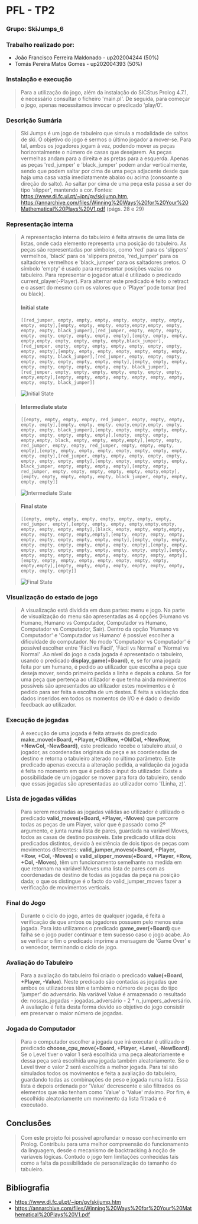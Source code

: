
# PFL - TP2
### Grupo: SkiJumps_6
### Trabalho realizado por:
 - João Francisco Ferreira Maldonado - up202004244 (50%)
 - Tomás Pereira Matos Gomes - up202004393 (50%)
 
 ### Instalação e execução
 > Para a utilização do jogo, além da instalação do SICStus Prolog 4.7.1, é necessário consultar o ficheiro 'main.pl'.
 > De seguida, para começar o jogo, apenas necessitamos invocar o predicado 'play/0'.

### Descrição Sumária
> Ski Jumps é um jogo de tabuleiro que simula a modalidade de saltos de ski. 
> O objetivo do jogo é sermos o último jogador a mover-se. Para tal, ambos os jogadores jogam à vez, podendo mover as peças horizontalmente o número de casas que desejarem. As peças vermelhas andam para a direita e as pretas para a esquerda. Apenas as peças 'red_jumper' e 'black_jumper' podem andar verticalmente, sendo que podem saltar por cima de uma peça adjacente desde que haja uma casa vazia imediatamente abaixo ou acima (consoante a direção do salto). Ao saltar por cima de uma peça esta passa a ser do tipo 'slipper', mantendo a cor.
> Fontes: https://www.di.fc.ul.pt/~jpn/gv/skijump.htm, https://annarchive.com/files/Winning%20Ways%20for%20Your%20Mathematical%20Plays%20V1.pdf (págs. 28 e 29)

### Representação interna
> A representação interna do tabuleiro é feita através de uma lista de listas, onde cada elemento representa uma posição do tabuleiro. As peças são representadas por símbolos, como 'red' para os 'slippers' vermelhos, 'black' para os 'slippers pretos, 'red_jumper' para os saltadores vermelhos e 'black_jumper' para os saltadores pretos. O símbolo 'empty' é usado para representar posições vazias no tabuleiro.
> Para representar o jogador atual é utilizado o predicado current_player(-Player). Para alternar este predicado é feito o retract e o assert do mesmo com os valores que o 'Player' pode tomar (red ou black). 
> #### Initial state 
>``` [[red_jumper, empty, empty, empty, empty, empty, empty, empty, empty, empty],[empty, empty, empty, empty,empty,empty, empty, empty, empty, black_jumper],[red_jumper, empty, empty, empty, empty, empty, empty, empty, empty, empty],[empty, empty, empty, empty,empty, empty, empty, empty, empty,black_jumper],[red_jumper, empty, empty, empty, empty, empty, empty, empty, empty, empty],[empty, empty, empty, empty, empty, empty, empty, empty, empty, black_jumper],[red_jumper, empty, empty, empty, empty, empty, empty, empty, empty, empty],[empty, empty, empty, empty, empty, empty, empty, empty, empty, black_jumper],[red_jumper, empty, empty, empty, empty, empty, empty, empty, empty,empty],[empty, empty, empty, empty, empty, empty, empty, empty, empty, black_jumper]]  ```
>
>![Initial State](./initialstate.png)


>  #### Intermediate state 
>  ``` [[empty, empty, empty, empty, red_jumper, empty, empty, empty, empty, empty],[empty, empty, empty, empty,empty,empty, empty, empty, empty, black_jumper],[empty, empty, empty, empty, empty, empty, empty, empty, empty, empty],[empty, empty, empty, empty,empty, black, empty, empty, empty,empty],[empty, empty, red_jumper, empty, empty, red_jumper, empty, empty, empty, empty],[empty, empty, empty, empty, empty, empty, empty, empty, empty, empty],[red_jumper, empty, empty, empty, empty, empty, empty, empty, empty, empty],[empty, empty, empty, empty, empty, black_jumper, empty, empty, empty, empty],[empty, empty, red_jumper, empty, empty, empty, empty, empty, empty,empty],[empty, empty, empty, empty, empty, black_jumper, empty, empty, empty, empty]] ``` 
>
>![Intermediate State](./intermediatestate.png)

> #### Final state
> ``` [[empty, empty, empty, empty, empty, empty, empty, empty, red_jumper, empty],[empty, empty, empty, empty,empty,empty, empty, empty, empty, empty],[black, empty, empty, empty,empty, empty, empty, empty, empty,empty],[empty, empty, empty, empty, empty, empty, empty, empty, empty, empty],[empty, empty, empty, empty, empty, empty, empty, empty, empty, empty],[empty, empty, empty, empty, empty, empty, empty, empty, empty, empty],[empty, empty, empty, empty, empty, empty, empty, empty, empty, empty],[empty, empty, empty, empty, empty, empty, empty, empty, empty,empty],[empty, empty, empty, empty, empty, empty, empty, empty, empty, empty]] ``` 
>
>![Final State](./finalstate.png)

### Visualização do estado de jogo
> A visualização está dividida em duas partes: menu e jogo. Na parte de visualização do menu são apresentadas as 4 opções (Humano vs Humano, Humano vs Computador, Computador vs Humano, Computador vs Computador, Sair). Dentro da opção 'Humano vs Computador' e 'Computador vs Humano' é possível escolher a dificuldade do computador. No modo 'Computador vs Computador' é possível escolher entre 'Fácil vs Fácil', 'Fácil vs Normal' e 'Normal vs Normal' .Ao nível do jogo a cada jogada é apresentado o tabuleiro, usando o predicado **display_game(+Board)**, e, se for uma jogada feita por um humano, é pedido ao utilizador que escolha a peça que deseja mover, sendo primeiro pedida a linha e depois a coluna. Se for uma peça que pertença ao utilizador e que tenha ainda movimentos possíveis são apresentados ao utilizador estes movimentos e é pedido para ser feita a escolha de um destes. É feita a validação dos dados inseridos em todos os momentos de I/O e é dado o devido feedback ao utilizador.

### Execução de jogadas
> A execução de uma jogada é feita através do predicado **make_move(+Board, +Player,+OldRow, +OldCol, +NewRow, +NewCol, -NewBoard)**, este predicado recebe o tabuleiro atual, o jogador, as coordenadas originais da peça e as coordenadas de destino e retorna o tabuleiro alterado no último parâmetro. Este predicado apenas executa a alteração pedida, a validação da jogada é feita no momento em que é pedido o input do utilizador. Existe a possibilidade de um jogador se mover para fora do tabuleiro, sendo que essas jogadas são apresentadas ao utilizador como '(Linha, z)'.

### Lista de jogadas válidas
> Para serem mostradas as jogadas válidas ao utilizador é utilizado o predicado **valid_moves(+Board, +Player, -Moves)** que percorre todas as peças de um Player, valor que é passado como 2º argumento, e junta numa lista de pares, guardada na variável Moves, todos as casas de destino possíveis. Este predicado utiliza dois predicados distintos, devido à existência de dois tipos de peças com movimentos diferentes: **valid_jumper_moves(+Board, +Player, +Row, +Col, -Moves)** e **valid_slipper_moves(+Board, +Player, +Row, +Col, -Moves)**, têm um funcionamento semelhante na medida em que retornam na variável Moves uma lista de pares com as coordenadas de destino de todas as jogadas da peça na posição dada; o que os distingue é o facto do valid_jumper_moves fazer a verificação de movimentos verticais.

### Final do Jogo
> Durante o ciclo do jogo, antes de qualquer jogada, é feita a verificação de que ambos os jogadores possuem pelo menos esta jogada. Para isto utilizamos o predicado **game_over(+Board)** que falha se o jogo puder continuar e tem sucesso caso o jogo acabe. Ao se verificar o fim o predicado imprime a mensagem de 'Game Over' e o vencedor, terminando o ciclo de jogo.

### Avaliação do Tabuleiro
> Para a avaliação do tabuleiro foi criado o predicado **value(+Board, +Player, -Value)**. Neste predicado são contadas as jogadas que ambos os utilizadores têm e também o número de peças do tipo 'jumper' do adversário. Na variável Value é armazenado o resultado de: nossas_jogadas - jogadas_adversário - 2 * n_jumpers_adversário. A avaliação é feita desta forma devido ao objetivo do jogo consistir em preservar o maior número de jogadas.

### Jogada do Computador
> Para o computador escolher a jogada que irá executar é utilizado o predicado **choose_cpu_move(+Board, +Player, +Level, -NewBoard)**. Se o Level tiver o valor 1 será escolhida uma peça aleatoriamente e dessa peça será escolhida uma jogada também aleatoriamente. Se o Level tiver o valor 2 será escolhida a melhor jogada. Para tal são simulados todos os movimentos e feita a avaliação do tabuleiro, guardando todas as combinações de peso e jogada numa lista. Essa lista é depois ordenada por 'Value' decrescente e são filtrados os elementos que não tenham como 'Value' o 'Value' máximo. Por fim, é escolhido aleatoriamente um movimento da lista filtrada e é executado.

## Conclusões
> Com este projeto foi possível aprofundar o nosso conhecimento em Prolog. Contribuiu para uma melhor compreensão do funcionamento da linguagem, desde o mecanismo de backtracking à noção de varíaveis lógicas. 
> Contudo o jogo tem limitações conhecidas tais como a falta da possibilidade de personalização do tamanho do tabuleiro.

## Bibliografia
 - https://www.di.fc.ul.pt/~jpn/gv/skijump.htm
 - https://annarchive.com/files/Winning%20Ways%20for%20Your%20Mathematical%20Plays%20V1.pdf
